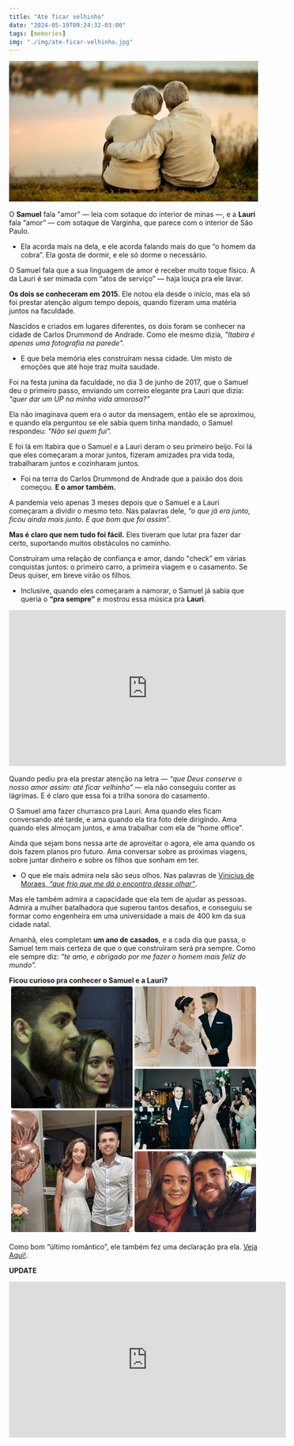 ```yaml
---
title: "Até ficar velhinho"
date: "2024-05-19T09:24:32-03:00"
tags: [memories]
img: "./img/ate-ficar-velhinho.jpg"
---
```


![Até ficar velhinho](./img/ate-ficar-velhinho.jpg)

O  **Samuel** fala "amor” — leia com sotaque do interior de minas —, e a  **Lauri** fala “amor” — com sotaque de Varginha, que parece com o interior de São Paulo.

-   Ela acorda mais na dela, e ele acorda falando mais do que “o homem da cobra”. Ela gosta de dormir, e ele só dorme o necessário.
    

O Samuel fala que a sua linguagem de amor é receber muito toque físico. A da Lauri é ser mimada com “atos de serviço” — haja louça pra ele lavar.

**Os dois se conheceram em 2015.**  Ele notou ela desde o início, mas ela só foi prestar atenção algum tempo depois, quando fizeram uma matéria juntos na faculdade.

Nascidos e criados em lugares diferentes, os dois foram se conhecer na cidade de Carlos Drummond de Andrade. Como ele mesmo dizia,  _"Itabira é apenas uma fotografia na parede"._

-   E que bela memória eles construíram nessa cidade. Um misto de emoções que até hoje traz muita saudade.
    

Foi na festa junina da faculdade, no dia 3 de junho de 2017, que o Samuel deu o primeiro passo, enviando um correio elegante pra Lauri que dizia:  _“quer dar um UP na minha vida amorosa?”_

Ela não imaginava quem era o autor da mensagem, então ele se aproximou, e quando ela perguntou se ele sabia quem tinha mandado, o Samuel respondeu: _"Não sei quem fui"._

E foi lá em Itabira que o Samuel e a Lauri deram o seu primeiro beijo. Foi lá que eles começaram a morar juntos, fizeram amizades pra vida toda, trabalharam juntos e cozinharam juntos.

-   Foi na terra do Carlos Drummond de Andrade que a paixão dos dois começou.  **E o amor também.**
    

A pandemia veio apenas 3 meses depois que o Samuel e a Lauri começaram a dividir o mesmo teto. Nas palavras dele,  _“o que já era junto, ficou ainda mais junto. E que bom que foi assim”._

**Mas é claro que nem tudo foi fácil.** Eles tiveram que lutar pra fazer dar certo, suportando muitos obstáculos no caminho.

Construíram uma relação de confiança e amor, dando "check” em várias conquistas juntos: o primeiro carro, a primeira viagem e o casamento. Se Deus quiser, em breve virão os filhos.

-   Inclusive, quando eles começaram a namorar, o Samuel já sabia que queria o **“pra sempre”** e mostrou  essa música  pra **Lauri**.
<div class="embed-responsive">
<iframe width="560" height="315" src="https://www.youtube.com/embed/fKZf-n-ejTU" title="YouTube video player" frameborder="0" allow="accelerometer; autoplay; clipboard-write; encrypted-media; gyroscope; picture-in-picture; web-share" referrerpolicy="strict-origin-when-cross-origin" allowfullscreen></iframe>
</div>
    

Quando pediu pra ela prestar atenção na letra —  _“que Deus conserve o nosso amor assim: até ficar velhinho”_  — ela não conseguiu conter as lágrimas. E é claro que essa foi a trilha sonora do casamento.

O Samuel ama fazer churrasco pra Lauri. Ama quando eles ficam conversando até tarde, e ama quando ela tira foto dele dirigindo. Ama quando eles almoçam juntos, e ama trabalhar com ela de “home office”.

Ainda que sejam bons nessa arte de aproveitar o agora, ele ama quando os dois fazem planos pro futuro. Ama conversar sobre as próximas viagens, sobre juntar dinheiro e sobre os filhos que sonham em ter.

-   O que ele mais admira nela são seus olhos. Nas palavras de [Vinicius de Moraes,  _“que frio que me dá o encontro desse olhar”_](https://www.youtube.com/watch?v=vGZSsQ17dws).
    

Mas ele também admira a capacidade que ela tem de ajudar as pessoas. Admira a mulher batalhadora que superou tantos desafios, e conseguiu se formar como engenheira em uma universidade a mais de 400 km da sua cidade natal.

Amanhã, eles completam  **um ano de casados**, e a cada dia que passa, o Samuel tem mais certeza de que o que construíram será pra sempre. Como ele sempre diz:  _“te amo, e obrigado por me fazer o homem mais feliz do mundo”._

**Ficou curioso pra conhecer o Samuel e a Lauri?**  
<a href="./img/samuel-e-lauri.jpg">  <img src="./img/samuel-e-lauri.jpg" alt="Até ficar velhinho">  </a>

Como bom “último romântico”, ele também fez  uma declaração pra ela. [Veja Aqui!](./img/declaracao-samuel-e-lauri.png).  

**UPDATE**

<div class="embed-responsive">
<iframe width="560" height="315" src="https://www.dailymotion.com/embed/video/x40qupy?autoplay=0" frameborder="0" allow="accelerometer; autoplay; clipboard-write; encrypted-media; gyroscope; picture-in-picture; web-share" referrerpolicy="strict-origin-when-cross-origin" allowfullscreen></iframe>
</div>
